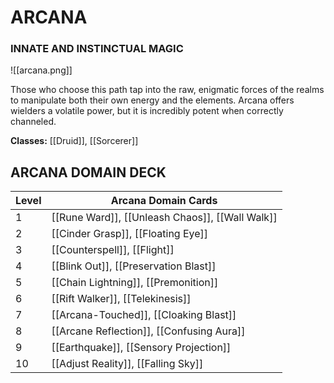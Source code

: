 # ARCANA
### INNATE AND INSTINCTUAL MAGIC

![[arcana.png]]

Those who choose this path tap into the raw, enigmatic forces of the realms to manipulate both their own energy and the elements. Arcana offers wielders a volatile power, but it is incredibly potent when correctly channeled. 

**Classes:** [[Druid]], [[Sorcerer]]

## ARCANA DOMAIN DECK

| Level | Arcana Domain Cards                             |
| ----- | ----------------------------------------------- |
| 1     | [[Rune Ward]], [[Unleash Chaos]], [[Wall Walk]] |
| 2     | [[Cinder Grasp]], [[Floating Eye]]              |
| 3     | [[Counterspell]], [[Flight]]                    |
| 4     | [[Blink Out]], [[Preservation Blast]]           |
| 5     | [[Chain Lightning]], [[Premonition]]            |
| 6     | [[Rift Walker]], [[Telekinesis]]                |
| 7     | [[Arcana-Touched]], [[Cloaking Blast]]          |
| 8     | [[Arcane Reflection]], [[Confusing Aura]]       |
| 9     | [[Earthquake]], [[Sensory Projection]]          |
| 10    | [[Adjust Reality]], [[Falling Sky]]             |



